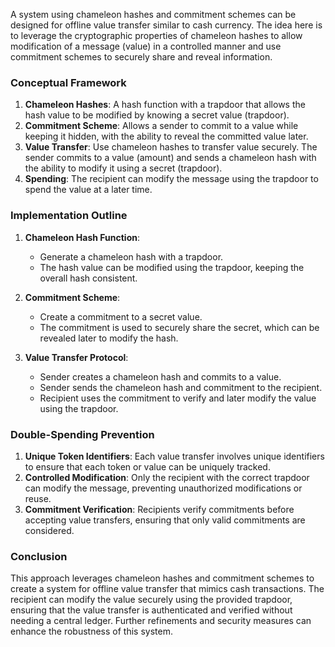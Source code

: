 A system using chameleon hashes and commitment schemes can be designed for offline value transfer similar to cash currency. The idea here is to leverage the cryptographic properties of chameleon hashes to allow modification of a message (value) in a controlled manner and use commitment schemes to securely share and reveal information.

### Conceptual Framework

1. **Chameleon Hashes**: A hash function with a trapdoor that allows the hash value to be modified by knowing a secret value (trapdoor).
2. **Commitment Scheme**: Allows a sender to commit to a value while keeping it hidden, with the ability to reveal the committed value later.
3. **Value Transfer**: Use chameleon hashes to transfer value securely. The sender commits to a value (amount) and sends a chameleon hash with the ability to modify it using a secret (trapdoor).
4. **Spending**: The recipient can modify the message using the trapdoor to spend the value at a later time.

### Implementation Outline

1. **Chameleon Hash Function**:
   - Generate a chameleon hash with a trapdoor.
   - The hash value can be modified using the trapdoor, keeping the overall hash consistent.

2. **Commitment Scheme**:
   - Create a commitment to a secret value.
   - The commitment is used to securely share the secret, which can be revealed later to modify the hash.

3. **Value Transfer Protocol**:
   - Sender creates a chameleon hash and commits to a value.
   - Sender sends the chameleon hash and commitment to the recipient.
   - Recipient uses the commitment to verify and later modify the value using the trapdoor.

### Double-Spending Prevention

1. **Unique Token Identifiers**: Each value transfer involves unique identifiers to ensure that each token or value can be uniquely tracked.
2. **Controlled Modification**: Only the recipient with the correct trapdoor can modify the message, preventing unauthorized modifications or reuse.
3. **Commitment Verification**: Recipients verify commitments before accepting value transfers, ensuring that only valid commitments are considered.

### Conclusion

This approach leverages chameleon hashes and commitment schemes to create a system for offline value transfer that mimics cash transactions. The recipient can modify the value securely using the provided trapdoor, ensuring that the value transfer is authenticated and verified without needing a central ledger. Further refinements and security measures can enhance the robustness of this system.
